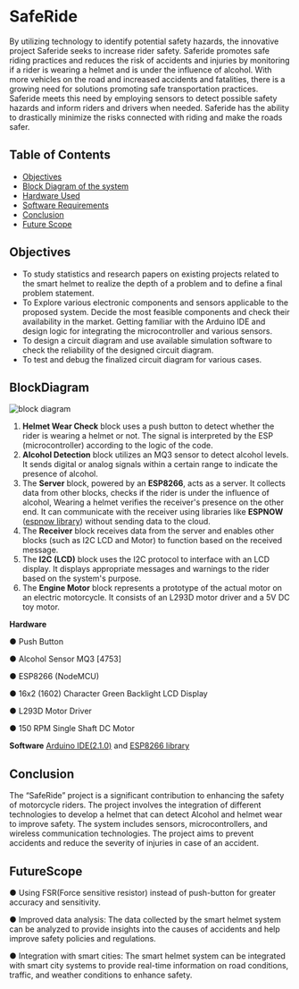 # SafeRide
By utilizing technology to identify potential safety hazards, the innovative project Saferide seeks to increase rider safety. Saferide promotes safe riding practices and reduces the risk of accidents and injuries by monitoring if a rider is wearing a helmet and is under the influence of alcohol. With more vehicles on the road and increased accidents and fatalities, there is a growing need for solutions promoting safe transportation practices. Saferide meets this need by employing sensors to detect possible safety hazards and inform riders and drivers when needed. Saferide has the ability to drastically minimize the risks connected with riding and make the roads safer.
## Table of Contents

- [Objectives](#objectives)
- [Block Diagram of the system](#blockdiagram)
- [Hardware Used](**hardware**)
- [Software Requirements](**software**)
- [Conclusion](#conclusion)
- [Future Scope](#futurescope)

## Objectives

  - To study statistics and research papers on existing projects related to the smart helmet to realize the depth of a problem and to define a final problem statement.
  - To Explore various electronic components and sensors applicable to the proposed system. Decide the most feasible components and check their availability in the market. Getting familiar with the Arduino IDE and design logic for integrating the microcontroller and various sensors.
  - To design a circuit diagram and use available simulation software to check the reliability of the designed circuit diagram.
  - To test and debug the finalized circuit diagram for various cases.

## BlockDiagram 
![block diagram](https://github.com/premdeshmukh18/SafeRide/assets/97452643/f896a263-e5d2-4bf0-8ca1-55d6eb1a6790)

1. **Helmet Wear Check** block uses a push button to detect whether the rider is
wearing a helmet or not. The signal is interpreted by the ESP (microcontroller)
according to the logic of the code.
2. **Alcohol Detection** block utilizes an MQ3 sensor to detect alcohol levels. It
sends digital or analog signals within a certain range to indicate the presence
of alcohol.
3. The **Server** block, powered by an **ESP8266**, acts as a server. It collects data
from other blocks, checks if the rider is under the influence of alcohol,
Wearing a helmet verifies the receiver's presence on the other end. It
can communicate with the receiver using libraries like **ESPNOW** ([espnow library](https://github.com/yoursunny/WifiEspNow.git)) without
sending data to the cloud.
4. The **Receiver** block receives data from the server and enables other blocks
(such as I2C LCD and Motor) to function based on the received message.
5. The **I2C (LCD)** block uses the I2C protocol to interface with an LCD
display. It displays appropriate messages and warnings to the rider based on
the system's purpose.
6. The **Engine Motor** block represents a prototype of the actual motor on an electric
motorcycle. It consists of an L293D motor driver and a 5V DC toy motor.

**Hardware**

● Push Button

● Alcohol Sensor MQ3 [4753]

● ESP8266 (NodeMCU)

● 16x2 (1602) Character Green Backlight LCD Display

● L293D Motor Driver

● 150 RPM Single Shaft DC Motor


**Software**
[Arduino IDE(2.1.0)](https://docs.arduino.cc/software/ide-v2) and [ESP8266 library](https://github.com/esp8266/Arduino.git)

## Conclusion 
The “SafeRide” project is a significant contribution to enhancing the safety of
motorcycle riders. The project involves the integration of different technologies to
develop a helmet that can detect Alcohol and helmet wear to improve safety. The
system includes sensors, microcontrollers, and wireless communication technologies.
The project aims to prevent accidents and reduce the severity of injuries in case of an
accident.

## FutureScope 

● Using FSR(Force sensitive resistor) instead of push-button for greater
accuracy and sensitivity.

● Improved data analysis: The data collected by the smart helmet system can be
analyzed to provide insights into the causes of accidents and help improve
safety policies and regulations.

● Integration with smart cities: The smart helmet system can be integrated with
smart city systems to provide real-time information on road conditions, traffic,
and weather conditions to enhance safety.







